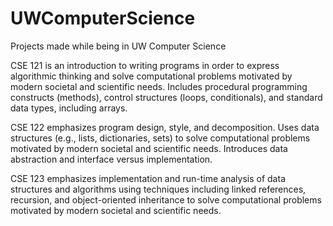 # UWComputerScience
Projects made while being in UW Computer Science

CSE 121 is an introduction to writing programs in order to express algorithmic thinking and solve computational problems motivated by modern societal and scientific needs. Includes procedural programming constructs (methods), control structures (loops, conditionals), and standard data types, including arrays.

CSE 122 emphasizes program design, style, and decomposition. Uses data structures (e.g., lists, dictionaries, sets) to solve computational problems motivated by modern societal and scientific needs. Introduces data abstraction and interface versus implementation.

CSE 123 emphasizes implementation and run-time analysis of data structures and algorithms using techniques including linked references, recursion, and object-oriented inheritance to solve computational problems motivated by modern societal and scientific needs.
